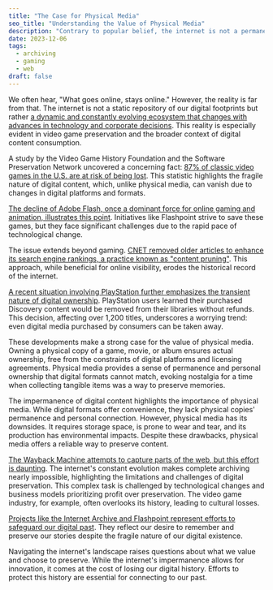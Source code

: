 ```yaml
---
title: "The Case for Physical Media"
seo_title: "Understanding the Value of Physical Media"
description: "Contrary to popular belief, the internet is not a permanent archive of our shared digital experiences. Instead, it's a dynamic and ever-changing environment shaped by technological advancements and corporate decisions. This reality is particularly evident in the video game preservation field and the broader context of digital content consumption."
date: 2023-12-06
tags:
  - archiving
  - gaming
  - web
draft: false
---
```


We often hear, "What goes online, stays online." However, the reality is far from that. The internet is not a static repository of our digital footprints but rather [a dynamic and constantly evolving ecosystem that changes with advances in technology and corporate decisions](/posts/the-ephemeral-web/). This reality is especially evident in video game preservation and the broader context of digital content consumption.

A study by the Video Game History Foundation and the Software Preservation Network uncovered a concerning fact: [87% of classic video games in the U.S. are at risk of being lost](https://gamehistory.org/87percent/). This statistic highlights the fragile nature of digital content, which, unlike physical media, can vanish due to changes in digital platforms and formats.

[The decline of Adobe Flash, once a dominant force for online gaming and animation, illustrates this point](https://arstechnica.com/information-technology/2020/07/the-rise-and-fall-of-adobe-flash/). Initiatives like Flashpoint strive to save these games, but they face significant challenges due to the rapid pace of technological change.

The issue extends beyond gaming. [CNET removed older articles to enhance its search engine rankings, a practice known as "content pruning"](https://arstechnica.com/information-technology/2023/08/the-internet-is-not-forever-after-all-cnet-deletes-old-articles-to-game-google/). This approach, while beneficial for online visibility, erodes the historical record of the internet.

[A recent situation involving PlayStation further emphasizes the transient nature of digital ownership](https://www.theverge.com/2023/12/5/23989290/playstation-digital-ownership-sucks). PlayStation users learned their purchased Discovery content would be removed from their libraries without refunds. This decision, affecting over 1,200 titles, underscores a worrying trend: even digital media purchased by consumers can be taken away.

These developments make a strong case for the value of physical media. Owning a physical copy of a game, movie, or album ensures actual ownership, free from the constraints of digital platforms and licensing agreements. Physical media provides a sense of permanence and personal ownership that digital formats cannot match, evoking nostalgia for a time when collecting tangible items was a way to preserve memories.

The impermanence of digital content highlights the importance of physical media. While digital formats offer convenience, they lack physical copies' permanence and personal connection. However, physical media has its downsides. It requires storage space, is prone to wear and tear, and its production has environmental impacts. Despite these drawbacks, physical media offers a reliable way to preserve content.

[The Wayback Machine attempts to capture parts of the web, but this effort is daunting](https://www.wired.com/story/wired25-virginia-heffernan-internet-archive-wayback-machine/). The internet's constant evolution makes complete archiving nearly impossible, highlighting the limitations and challenges of digital preservation. This complex task is challenged by technological changes and business models prioritizing profit over preservation. The video game industry, for example, often overlooks its history, leading to cultural losses.

[Projects like the Internet Archive and Flashpoint represent efforts to safeguard our digital past](https://olu.online/gone/). They reflect our desire to remember and preserve our stories despite the fragile nature of our digital existence.

Navigating the internet's landscape raises questions about what we value and choose to preserve. While the internet's impermanence allows for innovation, it comes at the cost of losing our digital history. Efforts to protect this history are essential for connecting to our past.